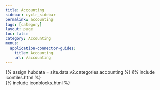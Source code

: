 ```yaml
---
title: Accounting
sidebar: cyclr_sidebar
permalink: accounting
tags: [category]
layout: page
toc: false
category: Accounting
menus:
  application-connector-guides:
    title: Accounting
    url: /accounting
---
```

{% assign hubdata = site.data.v2.categories.accounting %}
{% include icontiles.html %}	
{% include iconblocks.html %}	